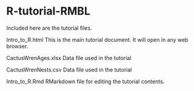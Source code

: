 # R-tutorial-RMBL

Included here are the tutorial files.

Intro_to_R.html
This is the main tutorial document.  It will open in any web browser.

CactusWrenAges.xlsx
Data file used in the tutorial

CactusWrenNests.csv
Data file used in the tutorial

Intro_to_R.Rmd
RMarkdown file for editing the tutorial contents.

